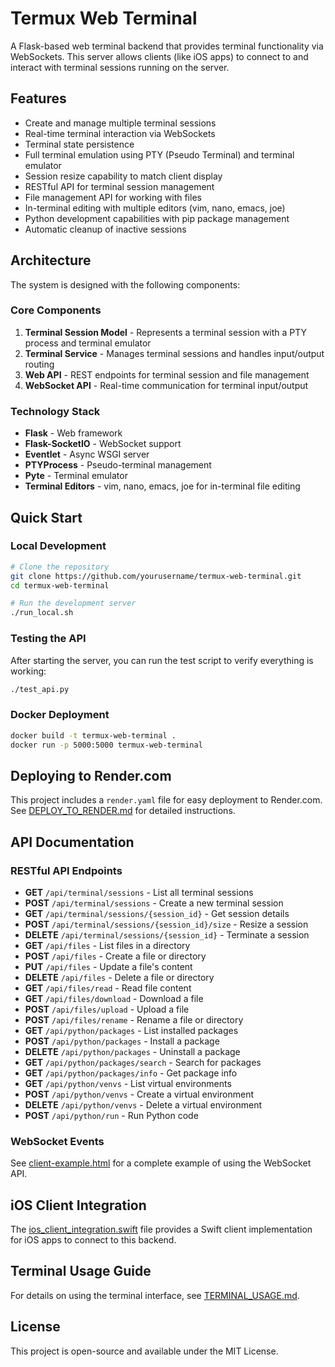 # Termux Web Terminal

A Flask-based web terminal backend that provides terminal functionality via WebSockets. This server allows clients (like iOS apps) to connect to and interact with terminal sessions running on the server.

## Features

- Create and manage multiple terminal sessions
- Real-time terminal interaction via WebSockets
- Terminal state persistence
- Full terminal emulation using PTY (Pseudo Terminal) and terminal emulator
- Session resize capability to match client display
- RESTful API for terminal session management
- File management API for working with files
- In-terminal editing with multiple editors (vim, nano, emacs, joe)
- Python development capabilities with pip package management
- Automatic cleanup of inactive sessions

## Architecture

The system is designed with the following components:

### Core Components

1. **Terminal Session Model** - Represents a terminal session with a PTY process and terminal emulator
2. **Terminal Service** - Manages terminal sessions and handles input/output routing
3. **Web API** - REST endpoints for terminal session and file management
4. **WebSocket API** - Real-time communication for terminal input/output

### Technology Stack

- **Flask** - Web framework
- **Flask-SocketIO** - WebSocket support
- **Eventlet** - Async WSGI server
- **PTYProcess** - Pseudo-terminal management
- **Pyte** - Terminal emulator
- **Terminal Editors** - vim, nano, emacs, joe for in-terminal file editing

## Quick Start

### Local Development

```bash
# Clone the repository
git clone https://github.com/yourusername/termux-web-terminal.git
cd termux-web-terminal

# Run the development server
./run_local.sh
```

### Testing the API

After starting the server, you can run the test script to verify everything is working:

```bash
./test_api.py
```

### Docker Deployment

```bash
docker build -t termux-web-terminal .
docker run -p 5000:5000 termux-web-terminal
```

## Deploying to Render.com

This project includes a `render.yaml` file for easy deployment to Render.com. See [DEPLOY_TO_RENDER.md](DEPLOY_TO_RENDER.md) for detailed instructions.

## API Documentation

### RESTful API Endpoints

- **GET** `/api/terminal/sessions` - List all terminal sessions
- **POST** `/api/terminal/sessions` - Create a new terminal session
- **GET** `/api/terminal/sessions/{session_id}` - Get session details
- **POST** `/api/terminal/sessions/{session_id}/size` - Resize a session
- **DELETE** `/api/terminal/sessions/{session_id}` - Terminate a session
- **GET** `/api/files` - List files in a directory
- **POST** `/api/files` - Create a file or directory
- **PUT** `/api/files` - Update a file's content
- **DELETE** `/api/files` - Delete a file or directory
- **GET** `/api/files/read` - Read file content
- **GET** `/api/files/download` - Download a file
- **POST** `/api/files/upload` - Upload a file
- **POST** `/api/files/rename` - Rename a file or directory
- **GET** `/api/python/packages` - List installed packages
- **POST** `/api/python/packages` - Install a package
- **DELETE** `/api/python/packages` - Uninstall a package
- **GET** `/api/python/packages/search` - Search for packages
- **GET** `/api/python/packages/info` - Get package info
- **GET** `/api/python/venvs` - List virtual environments
- **POST** `/api/python/venvs` - Create a virtual environment
- **DELETE** `/api/python/venvs` - Delete a virtual environment
- **POST** `/api/python/run` - Run Python code

### WebSocket Events

See [client-example.html](client-example.html) for a complete example of using the WebSocket API.

## iOS Client Integration

The [ios_client_integration.swift](ios_client_integration.swift) file provides a Swift client implementation for iOS apps to connect to this backend.

## Terminal Usage Guide

For details on using the terminal interface, see [TERMINAL_USAGE.md](TERMINAL_USAGE.md).

## License

This project is open-source and available under the MIT License.
